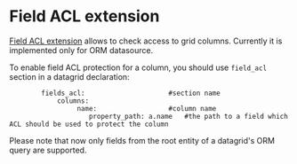Field ACL extension
===================

[Field ACL extension](../../../../Extension/FieldAcl/FieldAclExtension.php) allows to check access to grid columns. Currently it is implemented only for ORM datasource.

To enable field ACL protection for a column, you should use `field_acl` section in a datagrid declaration:

```
        fields_acl:                     #section name
            columns:
                 name:                  #column name
                    property_path: a.name   #the path to a field which ACL should be used to protect the column
```

Please note that now only fields from the root entity of a datagrid's ORM query are supported.
